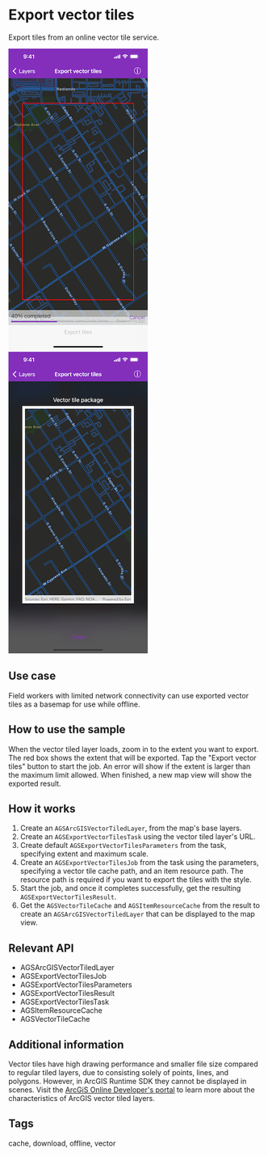 # Export vector tiles

Export tiles from an online vector tile service.

![Exporting vector tiles](export-vector-tiles-1.png)
![Successful export vector tiles](export-vector-tiles-2.png)

## Use case

Field workers with limited network connectivity can use exported vector tiles as a basemap for use while offline.

## How to use the sample

When the vector tiled layer loads, zoom in to the extent you want to export. The red box shows the extent that will be exported. Tap the "Export vector tiles" button to start the job. An error will show if the extent is larger than the maximum limit allowed. When finished, a new map view will show the exported result.

## How it works

1. Create an `AGSArcGISVectorTiledLayer`, from the map's base layers.
2. Create an `AGSExportVectorTilesTask` using the vector tiled layer's URL.
3. Create default `AGSExportVectorTilesParameters` from the task, specifying extent and maximum scale.
4. Create an `AGSExportVectorTilesJob` from the task using the parameters, specifying a vector tile cache path, and an item resource path. The resource path is required if you want to export the tiles with the style.
5. Start the job, and once it completes successfully, get the resulting `AGSExportVectorTilesResult`.
6. Get the `AGSVectorTileCache` and `AGSItemResourceCache` from the result to create an `AGSArcGISVectorTiledLayer` that can be displayed to the map view.

## Relevant API

* AGSArcGISVectorTiledLayer
* AGSExportVectorTilesJob
* AGSExportVectorTilesParameters
* AGSExportVectorTilesResult
* AGSExportVectorTilesTask
* AGSItemResourceCache
* AGSVectorTileCache

## Additional information

Vector tiles have high drawing performance and smaller file size compared to regular tiled layers, due to consisting solely of points, lines, and polygons. However, in ArcGIS Runtime SDK they cannot be displayed in scenes. Visit the [ArcGiS Online Developer's portal](https://developers.arcgis.com/ios/layers/#layer-types) to learn more about the characteristics of ArcGIS vector tiled layers.

## Tags

cache, download, offline, vector
